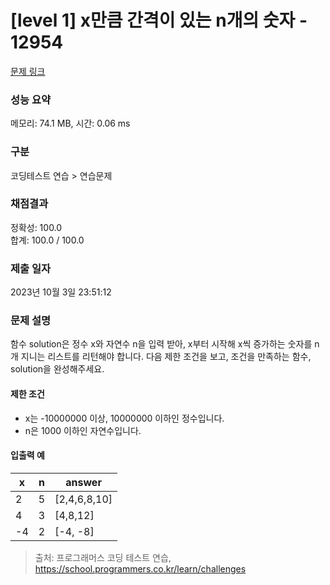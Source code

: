# [level 1] x만큼 간격이 있는 n개의 숫자 - 12954 

[문제 링크](https://school.programmers.co.kr/learn/courses/30/lessons/12954) 

### 성능 요약

메모리: 74.1 MB, 시간: 0.06 ms

### 구분

코딩테스트 연습 > 연습문제

### 채점결과

정확성: 100.0<br/>합계: 100.0 / 100.0

### 제출 일자

2023년 10월 3일 23:51:12

### 문제 설명

<p style="user-select: auto;">함수 solution은 정수 x와 자연수 n을 입력 받아, x부터 시작해 x씩 증가하는 숫자를 n개 지니는 리스트를 리턴해야 합니다. 다음 제한 조건을 보고, 조건을 만족하는 함수, solution을 완성해주세요.</p>

<h4 style="user-select: auto;">제한 조건</h4>

<ul style="user-select: auto;">
<li style="user-select: auto;">x는 -10000000 이상, 10000000 이하인 정수입니다.</li>
<li style="user-select: auto;">n은 1000 이하인 자연수입니다.</li>
</ul>

<h4 style="user-select: auto;">입출력 예</h4>
<table class="table" style="user-select: auto;">
        <thead style="user-select: auto;"><tr style="user-select: auto;">
<th style="user-select: auto;">x</th>
<th style="user-select: auto;">n</th>
<th style="user-select: auto;">answer</th>
</tr>
</thead>
        <tbody style="user-select: auto;"><tr style="user-select: auto;">
<td style="user-select: auto;">2</td>
<td style="user-select: auto;">5</td>
<td style="user-select: auto;">[2,4,6,8,10]</td>
</tr>
<tr style="user-select: auto;">
<td style="user-select: auto;">4</td>
<td style="user-select: auto;">3</td>
<td style="user-select: auto;">[4,8,12]</td>
</tr>
<tr style="user-select: auto;">
<td style="user-select: auto;">-4</td>
<td style="user-select: auto;">2</td>
<td style="user-select: auto;">[-4, -8]</td>
</tr>
</tbody>
      </table>

> 출처: 프로그래머스 코딩 테스트 연습, https://school.programmers.co.kr/learn/challenges